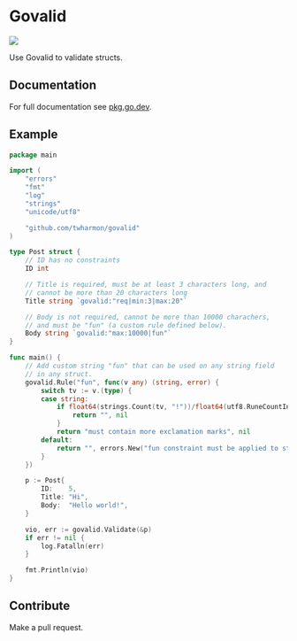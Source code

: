 # Govalid

[![](https://goreportcard.com/badge/github.com/twharmon/govalid)](https://goreportcard.com/report/github.com/twharmon/govalid)

Use Govalid to validate structs.

## Documentation

For full documentation see [pkg.go.dev](https://pkg.go.dev/github.com/twharmon/govalid).

## Example

```go
package main

import (
	"errors"
	"fmt"
	"log"
	"strings"
	"unicode/utf8"

	"github.com/twharmon/govalid"
)

type Post struct {
	// ID has no constraints
	ID int

	// Title is required, must be at least 3 characters long, and
	// cannot be more than 20 characters long
	Title string `govalid:"req|min:3|max:20"`

	// Body is not required, cannot be more than 10000 charachers,
	// and must be "fun" (a custom rule defined below).
	Body string `govalid:"max:10000|fun"`
}

func main() {
	// Add custom string "fun" that can be used on any string field
	// in any struct.
	govalid.Rule("fun", func(v any) (string, error) {
		switch tv := v.(type) {
		case string:
			if float64(strings.Count(tv, "!"))/float64(utf8.RuneCountInString(tv)) > 0.001 {
				return "", nil
			}
			return "must contain more exclamation marks", nil
		default:
			return "", errors.New("fun constraint must be applied to string only")
		}
	})

	p := Post{
		ID:    5,
		Title: "Hi",
		Body:  "Hello world!",
	}

	vio, err := govalid.Validate(&p)
	if err != nil {
		log.Fatalln(err)
	}

	fmt.Println(vio)
}
```

## Contribute

Make a pull request.
